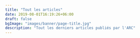 ```yaml
---
title: "Tout les articles"
date: 2019-08-01T16:19:26+06:00
draft: false
bgImage: "images/banner/page-title.jpg"
description: "Tout les derniers articles publiés par l'ARC"
---
```

